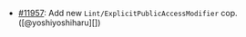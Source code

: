 * [#11957](https://github.com/rubocop/rubocop/issues/11957): Add new `Lint/ExplicitPublicAccessModifier` cop. ([@yoshiyoshiharu][])
